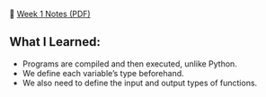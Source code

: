 📄 [Week 1 Notes (PDF)](./cs50/week01/week01_notes.pdf)

## What I Learned:
* Programs are compiled and then executed, unlike Python.
* We define each variable’s type beforehand.
* We also need to define the input and output types of functions.